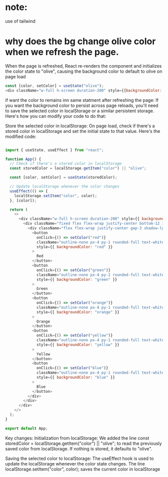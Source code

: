 # note:
use of  tailwind
# why does the bg change olive color when we refresh the page.
When the page is refreshed, React re-renders the component and initializes the color state to "olive", causing the background color to default to olive on page load
```javascript
const [color, setColor] = useState("olive");
<div className="w-full h-screen duration-200" style={{backgroundColor: color}}>
```
if want the color to  remains inn same statment after refreshing the page:
If you want the background color to persist across page reloads, you'll need to save the selected color in localStorage or a similar persistent storage. Here's how you can modify your code to do that:

Store the selected color in localStorage:
On page load, check if there's a stored color in localStorage and set the initial state to that value.
Here's the modified code:
```javascript

import { useState, useEffect } from "react";

function App() {
  // Check if there's a stored color in localStorage
  const storedColor = localStorage.getItem("color") || "olive";

  const [color, setColor] = useState(storedColor);

  // Update localStorage whenever the color changes
  useEffect(() => {
    localStorage.setItem("color", color);
  }, [color]);

  return (
    <>
      <div className="w-full h-screen duration-200" style={{ backgroundColor: color }}>
        <div className="fixed flex flex-wrap justify-center bottom-12 inset-x-0 px-2 ">
          <div className="flex flex-wrap justify-center gap-3 shadow-lg bg-white px-3 py-2 rounded-xl ">
            <button
              onClick={() => setColor("red")}
              className="outline-none px-4 py-1 rounded-full text-white"
              style={{ backgroundColor: "red" }}
            >
              Red
            </button>
            <button
              onClick={() => setColor("green")}
              className="outline-none px-4 py-1 rounded-full text-white"
              style={{ backgroundColor: "green" }}
            >
              Green
            </button>
            <button
              onClick={() => setColor("orange")}
              className="outline-none px-4 py-1 rounded-full text-white"
              style={{ backgroundColor: "orange" }}
            >
              Orange
            </button>
            <button
              onClick={() => setColor("yellow")}
              className="outline-none px-4 py-1 rounded-full text-white"
              style={{ backgroundColor: "yellow" }}
            >
              Yellow
            </button>
            <button
              onClick={() => setColor("blue")}
              className="outline-none px-4 py-1 rounded-full text-white"
              style={{ backgroundColor: "blue" }}
            >
              Blue
            </button>
          </div>
        </div>
      </div>
    </>
  );
}

export default App;
```
Key changes:
Initialization from localStorage: We added the line const storedColor = localStorage.getItem("color") || "olive"; to read the previously saved color from localStorage. If nothing is stored, it defaults to "olive".

Saving the selected color to localStorage: The useEffect hook is used to update the localStorage whenever the color state changes. The line localStorage.setItem("color", color); saves the current color in localStorage